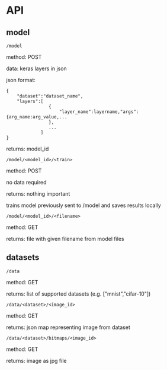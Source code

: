 # API
  ## model
    /model
  method: POST
  
  data: keras layers in json
  
  json format: 
```
{
    "dataset":"dataset_name",
    "layers":[
                {
                    "layer_name":layername,"args":{arg_name:arg_value,...
                },
                ...
             ]
}
```
 returns: model_id

    /model/<model_id>/<train>
    
  method: POST
  
  no data required
  
  returns: nothing important
  
  trains model previously sent to /model and saves results locally
  
    /model/<model_id>/<filename>
    
  method: GET
  
  returns: file with given filename from model files
  
  ## datasets
  
    /data
    
  method: GET
  
  returns: list of supported datasets (e.g. \["mnist","cifar-10"]) 
  
    /data/<dataset>/<image_id>
  
  method: GET
  
  returns: json map representing image from dataset
  
    /data/<dataset>/bitmaps/<image_id>
    
  method: GET
  
  returns: image as jpg file